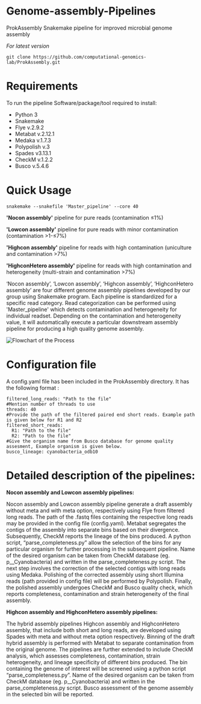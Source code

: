 # Genome-assembly-Pipelines
ProkAssembly
Snakemake pipeline for improved microbial genome assembly

*For latest version*
```batch
git clone https://github.com/computational-genomics-lab/ProkAssembly.git

```
# Requirements
To run the pipeline Software/package/tool required to install:

- Python 3
- Snakemake
- Flye v.2.9.2
- Metabat v.2.12.1
- Medaka v.1.7.3
- Polypolish v.3
- Spades v3.13.1
- CheckM v.1.2.2
- Busco v.5.4.6
# Quick Usage
```batch
snakemake --snakefile 'Master_pipeline' --core 40
```
**'Nocon assembly'** pipeline for pure reads (contamination ≤1%)

**'Lowcon assembly'** pipeline for pure reads with minor contamination (contamination >1-≤7%)

**'Highcon assembly'** pipeline for reads with high contamination (uniculture and contamination >7%)

**'HighconHetero assembly'** pipeline for reads with high contamination and heterogeneity (multi-strain and contamination >7%)

‘Nocon assembly’, ‘Lowcon assembly’, ‘Highcon assembly’, ‘HighconHetero assembly’ are four different genome assembly pipelines developed by our group using Snakemake program. Each pipeline is standardized for a specific read category. Read categorization can be performed using 'Master_pipeline' which detects contamination and heterogeneity for individual readset. Depending on the contamination and heterogeneity value, it will automatically execute a particular downstream assembly pipeline for producing a high quality genome assembly.

![Flowchart of the Process](https://github.com/computational-genomics-lab/ProkAssembly/blob/main/fig1a.jpg?raw=true)

# Configuration file
A config.yaml file has been included in the ProkAssembly directory. It has the following format :
```batch
filtered_long_reads: "Path to the file"
#Mention number of threads to use
threads: 40
#Provide the path of the filtered paired end short reads. Example path is given below for R1 and R2
filtered_short_reads:
  R1: "Path to the file"
  R2: "Path to the file"
#Give the organism name from Busco database for genome quality assesment, Example organism is given below.    
busco_lineage: cyanobacteria_odb10
```
# Detailed description of the pipelines:

**Nocon assembly and Lowcon assembly pipelines:**

Nocon assembly and Lowcon assembly pipeline generate a draft assembly without meta and with meta option, respectively using Flye from filtered long reads. The path of the .fastq files containing the respective long reads may be provided in the config file (config.yaml).
Metabat segregates the contigs of the assembly into separate bins based on their divergence.
Subsequently, CheckM reports the lineage of the bins produced.
A python script, “parse_completeness.py” allow the selection of the bins for any particular organism for further processing in the subsequent pipeline. Name of the desired organism can be taken from CheckM database (eg. p__Cyanobacteria) and written in the parse_completeness.py script.
The next step involves the correction of the selected contigs with long reads using Medaka.
Polishing of the corrected assembly using short Illumina reads (path provided in config file) will be performed by Polypolish.
Finally, the polished assembly undergoes CheckM and Busco quality check, which reports completeness, contamination and strain heterogeneity of the final assembly.

**Highcon assembly and HighconHetero assembly pipelines:**

The hybrid assembly pipelines Highcon assembly and HighconHetero assembly, that include both short and long reads, are developed using Spades with meta and without meta option respectively. 
Binning of the draft hybrid assembly is performed with Metabat to separate contamination from the original genome.
The pipelines are further extended to include CheckM analysis, which assesses completeness, contamination, strain heterogeneity, and lineage specificity of different bins produced.
The bin containing the genome of interest will be screened using a python script “parse_completeness.py”. Name of the desired organism can be taken from CheckM database (eg. p__Cyanobacteria) and written in the parse_completeness.py script.
Busco assessment of the genome assembly in the selected bin will be reported.


